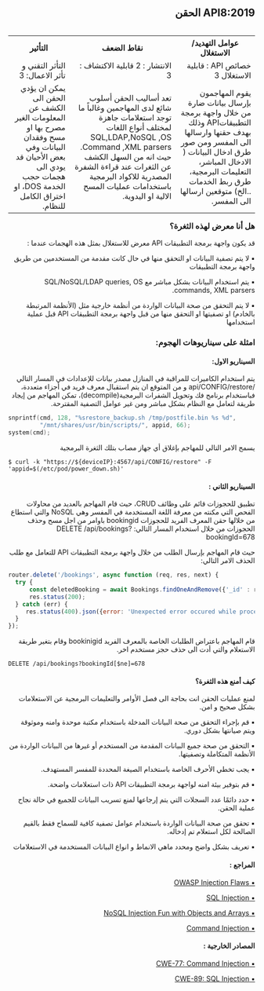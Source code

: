 <h2 dir='rtl' align='right'> API8:2019 الحقن </h2>


<table dir='rtl' align="right">
  <tr>
    <th>عوامل التهديد/ الاستغلال  </th>
    <th> نقاط الضعف </th>
    <th> التأثير </th>
    <tr>
    <td> خصائص API : قابلية الاستغلال 3 </td>
    <td> الانتشار : 2 قابلية الاكتشاف : 3  </td>
    <td> التأثر التقني و تأثر الاعمال: 3 </td>
  </tr> 
    <td>يقوم المهاجمون بإرسال بيانات ضارة من خلال واجهة برمجة التطبيقاتAPI  وذلك بهدف حقنها وارسالها الى المفسر ومن صور طرق ادخال البيانات ( الادخال المباشر، التعليمات البرمجية، طرق ربط الخدمات ..الخ) متوقعين ارسالها الى المفسر. </td>
    <td>  تعد أساليب الحقن أسلوب شائع لدى المهاجمين وغالباً ما توجد استعلامات جاهزة لمختلف أنواع اللغات SQL,LDAP,NoSQL ,OS Command ,XML parsers. حيث انه من السهل الكشف عن الثغرات عند قراءة الشفرة المصدرية للاكواد البرمجية باستخدامات عمليات المسح الالية او اليدوية.</td>
    <td>  يمكن ان يؤدي الحقن الى الكشف عن المعلومات الغير مصرح بها او مسح وفقدان البيانات وفي بعض الأحيان قد يودي الى هجمات حجب الخدمة DOS، او اختراق الكامل للنظام.</td>    
  </tr>
  </table>        

<h3 dir='rtl' align='right'>هل أنا معرض لهذه الثغرة؟</h3>

<p dir='rtl' align='right'> قد يكون واجهة برمجة التطبيقات API معرض للاستغلال بمثل هذه الهجمات عندما : 

<p dir='rtl' align='right'>▪️  لا يتم تصفية البيانات او التحقق منها في حال كانت مقدمة من المستخدمين من طريق واجهة برمجة التطبيقات
<p dir='rtl' align='right'>▪️ يتم استخدام البيانات بشكل مباشر مع SQL/NoSQL/LDAP queries, OS commands, XML parsers.
<p dir='rtl' align='right'>▪️ لا يتم التحقق من صحة البيانات الواردة من أنظمة خارجية مثل (الأنظمة المرتبطة بالخادم) او تصفيتها او التحقق منها من  قبل واجهة برمجة التطبيقات API قبل عملية استخدامها 
    
<h3 dir='rtl' align='right'> امثلة على سيناريوهات الهجوم: </h3>

<h4 dir='rtl' align='right'>السيناريو الاول: </h4>

<p dir='rtl' align='right'> يتم استخدام الكاميرات للمراقبة في المنازل مصدر بيانات للإعدادات في المسار التالي /api/CONFIG/restore و من المتوقع ان يتم استقبال معرف فريد في أجزاء متعددة، فباستخدام برنامج فك وتحويل الشفرات البرمجية(decompile)، تمكن المهاجم من إيجاد طريقة لتعامل مع النظام بشكل مباشر ومن غير عوامل التصفية المقترحة.

```c
snprintf(cmd, 128, "%srestore_backup.sh /tmp/postfile.bin %s %d",
         "/mnt/shares/usr/bin/scripts/", appid, 66);
system(cmd);
```

<p dir='rtl' align='right'> يسمح الامر التالي للمهاجم بإغلاق أي جهاز مصاب بتلك الثغرة البرمجية

```
$ curl -k "https://${deviceIP}:4567/api/CONFIG/restore" -F 'appid=$(/etc/pod/power_down.sh)'
```

<h4 dir='rtl' align='right'>السيناريو الثاني : </h4>


<p dir='rtl' align='right'> تطبيق للحجوزات قائم على وظائف CRUD، حيث قام المهاجم بالعديد من محاولات الفحص التي مكنته من معرفة اللغة المستخدمة في المفسر وهي NoSQL والتي استطاع من خلالها حقن المعرف الفريد للحجوزات bookingid باوامر من اجل مسح وحذف الحجوزات من خلال استخدام المسار التالي: DELETE /api/bookings?bookingId=678

<p dir='rtl' align='right'> حيث قام المهاجم بإرسال الطلب من خلال واجهة برمجة التطبيقات API للتعامل مع طلب الحذف الامر التالي:
    
```javascript
router.delete('/bookings', async function (req, res, next) {
  try {
      const deletedBooking = await Bookings.findOneAndRemove({'_id' : req.query.bookingId});
      res.status(200);
  } catch (err) {
     res.status(400).json({error: 'Unexpected error occured while processing a request'});
  }
});
```

<p dir='rtl' align='right'> قام المهاجم باعتراض الطلبات الخاصة بالمعرف الفريد bookinigid  وقام بتغير طريقة الاستعلام والتي أدت الى حذف حجز مستخدم اخر. 

```
DELETE /api/bookings?bookingId[$ne]=678
```

<h4 dir='rtl' align='right'>كيف أمنع هذه الثغرة؟ </h4>

<p dir='rtl' align='right'> لمنع عمليات الحقن انت بحاجة الى فصل الأوامر والتعليمات البرمجية عن الاستعلامات بشكل صحيح و امن.

<p dir='rtl' align='right'>▪️ قم بإجراء التحقق من صحة البيانات المدخلة باستخدام مكتبة موحدة وامنه وموثوقة  ويتم صيانتها بشكل دوري.
<p dir='rtl' align='right'>▪️ التحقق من صحة جميع البيانات المقدمة من المستخدم أو غيرها من البيانات الواردة من الأنظمة المتكاملة وتصفيتها.
<p dir='rtl' align='right'>▪️ يجب تخطي الأحرف الخاصة باستخدام الصيغة المحددة للمفسر المستهدف.
<p dir='rtl' align='right'>▪️ قم بتوفير بيئة امنه لواجهة برمجة التطبيقات API ذات استعلامات واضحة.
<p dir='rtl' align='right'>▪️ حدد دائمًا عدد السجلات التي يتم إرجاعها لمنع تسريب البيانات للجميع في حالة نجاح عملية الحقن.
<p dir='rtl' align='right'>▪️ تحقق من صحة البيانات الواردة باستخدام عوامل تصفية كافية للسماح فقط بالقيم الصالحة لكل استعلام تم إدخاله.
<p dir='rtl' align='right'>▪️ تعريف بشكل واضح ومحدد ماهي الانماط و انواع البيانات المستخدمة في الاستعلامات 


<h4 dir='rtl' align='right'>المراجع :  </h4>


[<p dir='rtl' align='right'>▪️ OWASP Injection Flaws  </p>](https://www.owasp.org/index.php/Injection_Flaws)
[<p dir='rtl' align='right'>▪️ SQL Injection </p>](https://www.owasp.org/index.php/SQL_Injection)
[<p dir='rtl' align='right'>▪️ NoSQL Injection Fun with Objects and Arrays </p>](https://www.owasp.org/images/e/ed/GOD16-NOSQL.pdf)
[<p dir='rtl' align='right'>▪️ Command Injection </p>]( https://www.owasp.org/index.php/Command_Injection)

<h4 dir='rtl' align='right'>المصادر الخارجية :   </h4>

[<p dir='rtl' align='right'>▪️ CWE-77: Command Injection </p>](https://cwe.mitre.org/data/definitions/77.html)
[<p dir='rtl' align='right'>▪️ CWE-89: SQL Injection </p>](https://cwe.mitre.org/data/definitions/89.html)
